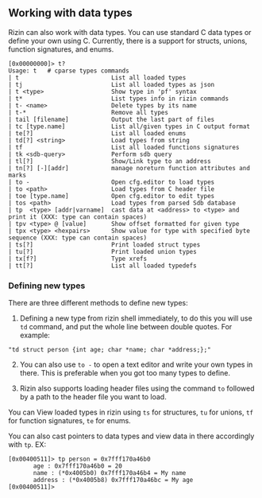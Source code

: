 ## Working with data types

Rizin can also work with data types. You can use standard C data types or define your own using C. Currently, there is a support for structs, unions, function signatures, and enums.

```
[0x00000000]> t?
Usage: t   # cparse types commands
| t                          List all loaded types
| tj                         List all loaded types as json
| t <type>                   Show type in 'pf' syntax
| t*                         List types info in rizin commands
| t- <name>                  Delete types by its name
| t-*                        Remove all types
| tail [filename]            Output the last part of files
| tc [type.name]             List all/given types in C output format
| te[?]                      List all loaded enums
| td[?] <string>             Load types from string
| tf                         List all loaded functions signatures
| tk <sdb-query>             Perform sdb query
| tl[?]                      Show/Link type to an address
| tn[?] [-][addr]            manage noreturn function attributes and marks
| to -                       Open cfg.editor to load types
| to <path>                  Load types from C header file
| toe [type.name]            Open cfg.editor to edit types
| tos <path>                 Load types from parsed Sdb database
| tp  <type> [addr|varname]  cast data at <address> to <type> and print it (XXX: type can contain spaces)
| tpv <type> @ [value]       Show offset formatted for given type
| tpx <type> <hexpairs>      Show value for type with specified byte sequence (XXX: type can contain spaces)
| ts[?]                      Print loaded struct types
| tu[?]                      Print loaded union types
| tx[f?]                     Type xrefs
| tt[?]                      List all loaded typedefs
```

### Defining new types

There are three different methods to define new types:

1. Defining a new type from rizin shell immediately, to do this you will use `td` command, and put the whole line between double quotes. For example:

`"td struct person {int age; char *name; char *address;};"`

2. You can also use `to -` to open a text editor and write your own types in there. This is preferable when you got too many types to define.

3. Rizin also supports loading header files using the command `to` followed by a path to the header file you want to load.

You can View loaded types in rizin using `ts` for structures, `tu` for unions, `tf` for function signatures, `te` for enums.

You can also cast pointers to data types and view data in there accordingly with `tp`. EX:

```
[0x00400511]> tp person = 0x7fff170a46b0
       age : 0x7fff170a46b0 = 20
       name : (*0x4005b0) 0x7fff170a46b4 = My name
       address : (*0x4005b8) 0x7fff170a46bc = My age
[0x00400511]> 
```

